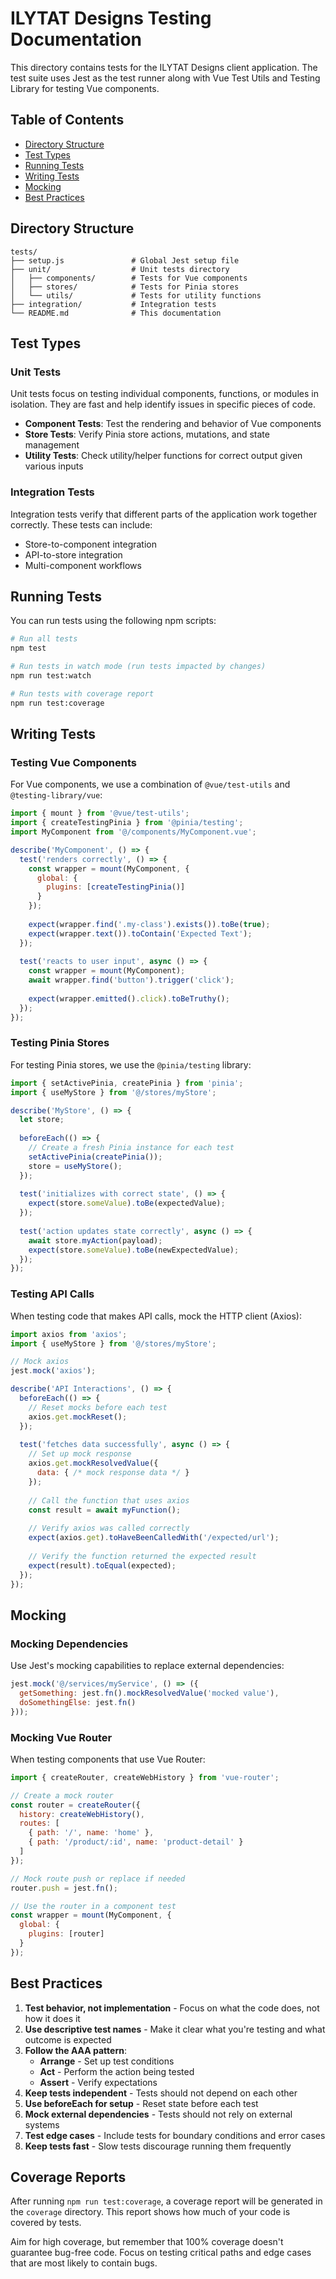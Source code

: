 # ILYTAT Designs Testing Documentation

This directory contains tests for the ILYTAT Designs client application. The test suite uses Jest as the test runner along with Vue Test Utils and Testing Library for testing Vue components.

## Table of Contents

- [Directory Structure](#directory-structure)
- [Test Types](#test-types)
- [Running Tests](#running-tests)
- [Writing Tests](#writing-tests)
- [Mocking](#mocking)
- [Best Practices](#best-practices)

## Directory Structure

```
tests/
├── setup.js               # Global Jest setup file
├── unit/                  # Unit tests directory
│   ├── components/        # Tests for Vue components
│   ├── stores/            # Tests for Pinia stores
│   └── utils/             # Tests for utility functions
├── integration/           # Integration tests
└── README.md              # This documentation
```

## Test Types

### Unit Tests

Unit tests focus on testing individual components, functions, or modules in isolation. They are fast and help identify issues in specific pieces of code.

- **Component Tests**: Test the rendering and behavior of Vue components
- **Store Tests**: Verify Pinia store actions, mutations, and state management
- **Utility Tests**: Check utility/helper functions for correct output given various inputs

### Integration Tests

Integration tests verify that different parts of the application work together correctly. These tests can include:

- Store-to-component integration
- API-to-store integration
- Multi-component workflows

## Running Tests

You can run tests using the following npm scripts:

```bash
# Run all tests
npm test

# Run tests in watch mode (run tests impacted by changes)
npm run test:watch

# Run tests with coverage report
npm run test:coverage
```

## Writing Tests

### Testing Vue Components

For Vue components, we use a combination of `@vue/test-utils` and `@testing-library/vue`:

```javascript
import { mount } from '@vue/test-utils';
import { createTestingPinia } from '@pinia/testing';
import MyComponent from '@/components/MyComponent.vue';

describe('MyComponent', () => {
  test('renders correctly', () => {
    const wrapper = mount(MyComponent, {
      global: {
        plugins: [createTestingPinia()]
      }
    });
    
    expect(wrapper.find('.my-class').exists()).toBe(true);
    expect(wrapper.text()).toContain('Expected Text');
  });
  
  test('reacts to user input', async () => {
    const wrapper = mount(MyComponent);
    await wrapper.find('button').trigger('click');
    
    expect(wrapper.emitted().click).toBeTruthy();
  });
});
```

### Testing Pinia Stores

For testing Pinia stores, we use the `@pinia/testing` library:

```javascript
import { setActivePinia, createPinia } from 'pinia';
import { useMyStore } from '@/stores/myStore';

describe('MyStore', () => {
  let store;
  
  beforeEach(() => {
    // Create a fresh Pinia instance for each test
    setActivePinia(createPinia());
    store = useMyStore();
  });
  
  test('initializes with correct state', () => {
    expect(store.someValue).toBe(expectedValue);
  });
  
  test('action updates state correctly', async () => {
    await store.myAction(payload);
    expect(store.someValue).toBe(newExpectedValue);
  });
});
```

### Testing API Calls

When testing code that makes API calls, mock the HTTP client (Axios):

```javascript
import axios from 'axios';
import { useMyStore } from '@/stores/myStore';

// Mock axios
jest.mock('axios');

describe('API Interactions', () => {
  beforeEach(() => {
    // Reset mocks before each test
    axios.get.mockReset();
  });
  
  test('fetches data successfully', async () => {
    // Set up mock response
    axios.get.mockResolvedValue({
      data: { /* mock response data */ }
    });
    
    // Call the function that uses axios
    const result = await myFunction();
    
    // Verify axios was called correctly
    expect(axios.get).toHaveBeenCalledWith('/expected/url');
    
    // Verify the function returned the expected result
    expect(result).toEqual(expected);
  });
});
```

## Mocking

### Mocking Dependencies

Use Jest's mocking capabilities to replace external dependencies:

```javascript
jest.mock('@/services/myService', () => ({
  getSomething: jest.fn().mockResolvedValue('mocked value'),
  doSomethingElse: jest.fn()
}));
```

### Mocking Vue Router

When testing components that use Vue Router:

```javascript
import { createRouter, createWebHistory } from 'vue-router';

// Create a mock router
const router = createRouter({
  history: createWebHistory(),
  routes: [
    { path: '/', name: 'home' },
    { path: '/product/:id', name: 'product-detail' }
  ]
});

// Mock route push or replace if needed
router.push = jest.fn();

// Use the router in a component test
const wrapper = mount(MyComponent, {
  global: {
    plugins: [router]
  }
});
```

## Best Practices

1. **Test behavior, not implementation** - Focus on what the code does, not how it does it
2. **Use descriptive test names** - Make it clear what you're testing and what outcome is expected
3. **Follow the AAA pattern**:
   - **Arrange** - Set up test conditions
   - **Act** - Perform the action being tested
   - **Assert** - Verify expectations
4. **Keep tests independent** - Tests should not depend on each other
5. **Use beforeEach for setup** - Reset state before each test
6. **Mock external dependencies** - Tests should not rely on external systems
7. **Test edge cases** - Include tests for boundary conditions and error cases
8. **Keep tests fast** - Slow tests discourage running them frequently

## Coverage Reports

After running `npm run test:coverage`, a coverage report will be generated in the `coverage` directory. This report shows how much of your code is covered by tests.

Aim for high coverage, but remember that 100% coverage doesn't guarantee bug-free code. Focus on testing critical paths and edge cases that are most likely to contain bugs.
